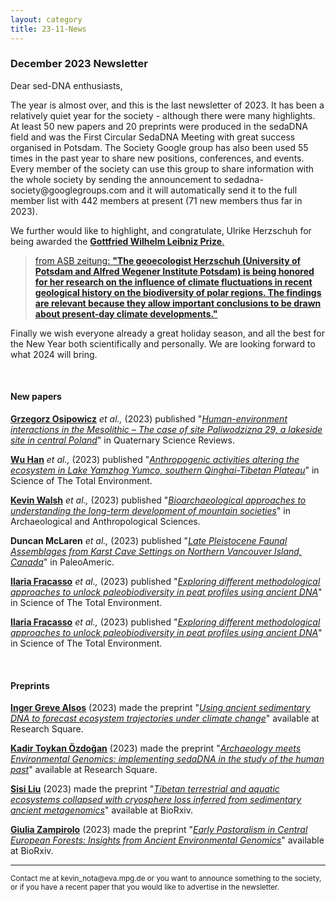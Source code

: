 ```yaml
---
layout: category
title: 23-11-News
---
```


<div class="section">
<h3 class="section-title underline">December 2023 Newsletter</h3>
</div>

<p>Dear sed-DNA enthusiasts,</p>
<div class="intro">
The year is almost over, and this is the last newsletter of 2023. It has been a relatively quiet year for the society - although there were many highlights. At least 50 new papers and 20 preprints were produced in the sedaDNA field and was the First Circular SedaDNA Meeting with great success organised in Potsdam. The Society Google group has also been used 55 times in the past year to share new positions, conferences, and events. Every member of the society can use this group to share information with the whole society by sending the announcement to sedadna-society@googlegroups.com and it will automatically send it to the full member list with 442 members at present (71 new members thus far in 2023).</p>

</p>We further would like to highlight, and congratulate, Ulrike Herzschuh for being awarded the <a href="https://en.wikipedia.org/wiki/Leibniz_Prize#cite_note-dfg-leipniz-prize-def-1" target="_blank"><b>Gottfried Wilhelm Leibniz Prize</b>. 
<blockquote cite="http://www.worldwildlife.org/who/index.html">
from ASB zeitung: <a href="https://aussiedlerbote.de/en/leibniz-prizes-2024-researchers-receive-2-5-million-euros/" target="_blank"><b>"The geoecologist Herzschuh (University of Potsdam and Alfred Wegener Institute Potsdam) is being honored for her research on the influence of climate fluctuations in recent geological history on the biodiversity of polar regions. The findings are relevant because they allow important conclusions to be drawn about present-day climate developments."</b></a></p>
</blockquote>

<p>Finally we wish everyone already a great holiday season, and all the best for the New Year both scientifically and personally. We are looking forward to what 2024 will bring. </p> 

<br>
<div class="intro">
<h4 class="section-title underline">New papers</h4>

<p><a href="https://www.researchgate.net/profile/Grzegorz-Osipowicz" target="_blank"><b>Grzegorz Osipowicz</b></a> <i> et al.,</i> (2023) published "<a href="https://doi.org/10.1016/j.quascirev.2023.108388" target="_blank"><u><i>Human-environment interactions in the Mesolithic – The case of site Paliwodzizna 29, a lakeside site in central Poland</i></u></a>" in Quaternary Science Reviews.</p>

<p><a href="https://www.researchgate.net/profile/Wu-Han-25" target="_blank"><b>Wu Han</b></a> <i> et al.,</i> (2023) published "<a href="https://doi.org/10.1016/j.scitotenv.2023.166715" target="_blank"><u><i>Anthropogenic activities altering the ecosystem in Lake Yamzhog Yumco, southern Qinghai-Tibetan Plateau</i></u></a>" in Science of The Total Environment.</p>

<p><a href="https://www.researchgate.net/profile/Kevin-Walsh-16" target="_blank"><b>Kevin Walsh</b></a> <i> et al.,</i> (2023) published "<a href="https://doi.org/10.1007/s12520-023-01889-z" target="_blank"><u><i>Bioarchaeological approaches to understanding the long-term development of mountain societies</i></u></a>" in Archaeological and Anthropological Sciences.</p>

<p><b>Duncan McLaren</b> <i> et al.,</i> (2023) published "<a href="https://doi.org/10.1080/20555563.2023.2272120" target="_blank"><u><i>Late Pleistocene Faunal Assemblages from Karst Cave Settings on Northern Vancouver Island, Canada</i></u></a>" in PaleoAmeric.</p>

<p><a href="https://www.researchgate.net/profile/Ilaria-Fracasso" target="_blank"><b>Ilaria Fracasso</b></a> <i> et al.,</i> (2023) published "<a href="https://doi.org/10.1016/j.scitotenv.2023.168159" target="_blank"><u><i>Exploring different methodological approaches to unlock paleobiodiversity in peat profiles using ancient DNA</i></u></a>" in Science of The Total Environment.</p>


<p><a href="https://www.researchgate.net/profile/Ilaria-Fracasso" target="_blank"><b>Ilaria Fracasso</b></a> <i> et al.,</i> (2023) published "<a href="https://doi.org/10.1016/j.scitotenv.2023.168159" target="_blank"><u><i>Exploring different methodological approaches to unlock paleobiodiversity in peat profiles using ancient DNA</i></u></a>" in Science of The Total Environment.</p>

<br>

<div class="intro">
<h4 class="section-title underline">Preprints</h4>

<p><a href="https://www.researchgate.net/profile/Kadir-Oezdogan" target="_blank"><b>Inger Greve Alsos</b></a> (2023) made the preprint "<a href="https://doi.org/10.21203/rs.3.rs-3542192/v1" target="_blank"><u><i>Using ancient sedimentary DNA to forecast ecosystem trajectories under climate change</i></u></a>" available at Research Square.</p>

<p><a href="https://www.researchgate.net/profile/Kadir-Oezdogan" target="_blank"><b>Kadir Toykan Özdoğan</b></a> (2023) made the preprint "<a href="https://doi.org/10.21203/rs.3.rs-3568244/v1" target="_blank"><u><i>Archaeology meets Environmental Genomics: implementing sedaDNA in the study of the human past</i></u></a>" available at Research Square.</p>

<p><a href="https://www.researchgate.net/profile/Sisi-Liu" target="_blank"><b>Sisi Liu</b></a> (2023) made the preprint "<a href="https://doi.org/10.1101/2023.11.21.568092" target="_blank"><u><i>Tibetan terrestrial and aquatic ecosystems collapsed with cryosphere loss inferred from sedimentary ancient metagenomics</i></u></a>" available at BioRxiv.</p>

<p><a href="https://www.researchgate.net/profile/Giulia-Zampirolo-2" target="_blank"><b>Giulia Zampirolo</b></a> (2023) made the preprint "<a href="https://doi.org/10.1101/2023.12.01.569562" target="_blank"><u><i>Early Pastoralism in Central European Forests: Insights from Ancient Environmental Genomics</i></u></a>" available at BioRxiv.</p>

<hr />
<p><small>Contact me at kevin_nota@eva.mpg.de or you want to announce something to the society, or if you have a recent paper that you would like to advertise in the newsletter.</small></p>
